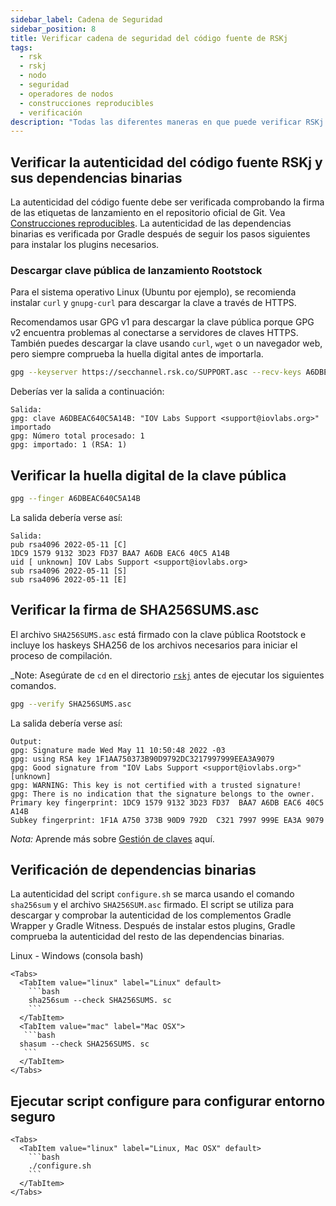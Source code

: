```yaml
---
sidebar_label: Cadena de Seguridad
sidebar_position: 8
title: Verificar cadena de seguridad del código fuente de RSKj
tags:
  - rsk
  - rskj
  - nodo
  - seguridad
  - operadores de nodos
  - construcciones reproducibles
  - verificación
description: "Todas las diferentes maneras en que puede verificar RSKj: Firmar clave, huellas dactilares de la clave pública, SHA256SUMS.asc, dependencias binarias, script de entorno seguro"
---
```


## Verificar la autenticidad del código fuente RSKj y sus dependencias binarias

La autenticidad del código fuente debe ser verificada comprobando la firma de las etiquetas de lanzamiento en el repositorio oficial de Git. Vea [Construcciones reproducibles](/node-operators/setup/reproducible-build/). La autenticidad de las dependencias binarias es verificada por Gradle después de seguir los pasos siguientes para instalar los plugins necesarios.

### Descargar clave pública de lanzamiento Rootstock

Para el sistema operativo Linux (Ubuntu por ejemplo), se recomienda instalar `curl` y `gnupg-curl` para descargar la clave a través de HTTPS.

Recomendamos usar GPG v1 para descargar la clave pública porque GPG v2 encuentra problemas al conectarse a servidores de claves HTTPS. También puedes descargar la clave usando `curl`, `wget` o un navegador web, pero siempre comprueba la huella digital antes de importarla.

```bash
gpg --keyserver https://secchannel.rsk.co/SUPPORT.asc --recv-keys A6DBEAC640C5A14B
```

Deberías ver la salida a continuación:

```text
Salida:
gpg: clave A6DBEAC640C5A14B: "IOV Labs Support <support@iovlabs.org>" importado
gpg: Número total procesado: 1
gpg: importado: 1 (RSA: 1)
```

## Verificar la huella digital de la clave pública

```bash
gpg --finger A6DBEAC640C5A14B
```

La salida debería verse así:

```text
Salida:
pub rsa4096 2022-05-11 [C]
1DC9 1579 9132 3D23 FD37 BAA7 A6DB EAC6 40C5 A14B
uid [ unknown] IOV Labs Support <support@iovlabs.org>
sub rsa4096 2022-05-11 [S]
sub rsa4096 2022-05-11 [E]
```

## Verificar la firma de SHA256SUMS.asc

El archivo `SHA256SUMS.asc` está firmado con la clave pública Rootstock e incluye los haskeys SHA256 de los archivos necesarios para iniciar el proceso de compilación.

_Note: Asegúrate de `cd` en el directorio [`rskj`](https://github.com/rsksmart/rskj) antes de ejecutar los siguientes comandos.

```bash
gpg --verify SHA256SUMS.asc
```

La salida debería verse así:

```text
Output:
gpg: Signature made Wed May 11 10:50:48 2022 -03
gpg: using RSA key 1F1AA750373B90D9792DC3217997999EEA3A9079
gpg: Good signature from "IOV Labs Support <support@iovlabs.org>" [unknown]
gpg: WARNING: This key is not certified with a trusted signature!
gpg: There is no indication that the signature belongs to the owner.
Primary key fingerprint: 1DC9 1579 9132 3D23 FD37  BAA7 A6DB EAC6 40C5 A14B
Subkey fingerprint: 1F1A A750 373B 90D9 792D  C321 7997 999E EA3A 9079
```

_Nota:_ Aprende más sobre [Gestión de claves](https://www.gnupg.org/gph/en/manual/x334.html) aquí.

## Verificación de dependencias binarias

La autenticidad del script `configure.sh` se marca usando el comando `sha256sum` y el archivo `SHA256SUM.asc` firmado. El script se utiliza para descargar y comprobar la autenticidad de los complementos Gradle Wrapper y Gradle Witness. Después de instalar estos plugins, Gradle comprueba la autenticidad del resto de las dependencias binarias.

Linux - Windows (consola bash)

````mdx-code-block
<Tabs>
  <TabItem value="linux" label="Linux" default>
    ```bash
    sha256sum --check SHA256SUMS. sc
    ```
  </TabItem>
  <TabItem value="mac" label="Mac OSX">
   ```bash
  shasum --check SHA256SUMS. sc
   ```
  </TabItem>
</Tabs>
````

## Ejecutar script configure para configurar entorno seguro

````mdx-code-block
<Tabs>
  <TabItem value="linux" label="Linux, Mac OSX" default>
    ```bash
    ./configure.sh
    ```
  </TabItem>
</Tabs>
````
